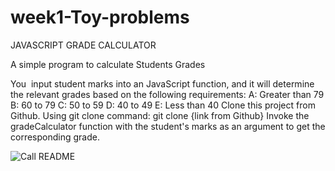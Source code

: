# week1-Toy-problems

JAVASCRIPT GRADE CALCULATOR

A simple program to calculate Students Grades 

   You  input student marks into an JavaScript function, and it will determine the relevant grades based on the following requirements:
            A: Greater than 79
            B: 60 to 79
            C: 50 to 59
            D: 40 to 49
            E: Less than 40
Clone this project from Github.
  Using git clone command: git clone {link from Github}
Invoke the gradeCalculator function with the student's marks as an argument to get the corresponding grade.

![Call README](https://github.com/alexander784/week1-Toy-problems/assets/83186506/6d376581-85ff-496e-8a4a-d7c6f2062db9)
